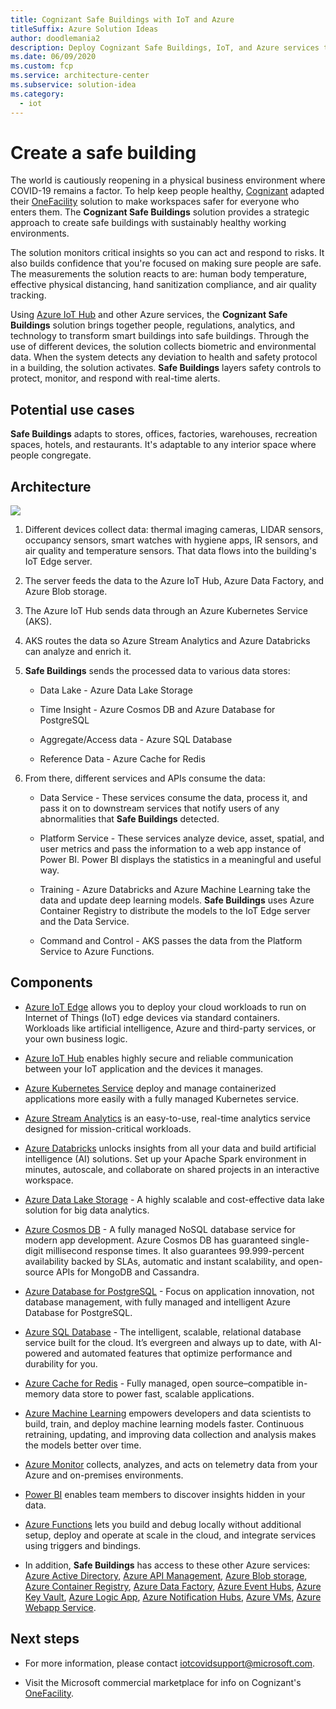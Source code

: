 ```yaml
---
title: Cognizant Safe Buildings with IoT and Azure
titleSuffix: Azure Solution Ideas
author: doodlemania2
description: Deploy Cognizant Safe Buildings, IoT, and Azure services to protect buildings from COVID-19 outbreaks.
ms.date: 06/09/2020
ms.custom: fcp
ms.service: architecture-center
ms.subservice: solution-idea
ms.category:
  - iot
---
```


# Create a safe building

The world is cautiously reopening in a physical business environment where COVID-19 remains a factor. To help keep people healthy, [Cognizant](https://www.cognizant.com/) adapted their [OneFacility](https://azuremarketplace.microsoft.com/en-us/marketplace/consulting-services/cognizant.one_facility) solution to make workspaces safer for everyone who enters them. The **Cognizant Safe Buildings** solution provides a strategic approach to create safe buildings with sustainably healthy working environments.

The solution monitors critical insights so you can act and respond to risks. It also builds confidence that you're focused on making sure people are safe. The measurements the solution reacts to are: human body temperature, effective physical distancing, hand sanitization compliance, and air quality tracking.

Using [Azure IoT Hub](https://azure.microsoft.com/services/iot-hub/) and other Azure services, the **Cognizant Safe Buildings** solution brings together people, regulations, analytics, and technology to transform smart buildings into safe buildings. Through the use of different devices, the solution collects biometric and environmental data. When the system detects any deviation to health and safety protocol in a building, the solution activates. **Safe Buildings** layers safety controls to protect, monitor, and respond with real-time alerts.

## Potential use cases

**Safe Buildings** adapts to stores, offices, factories, warehouses, recreation spaces, hotels, and restaurants. It's adaptable to any interior space where people congregate.

## Architecture

![](../media/safe-building-arch-design.png)

1. Different devices collect data: thermal imaging cameras, LIDAR sensors, occupancy sensors, smart watches with hygiene apps, IR sensors, and air quality and temperature sensors. That data flows into the building's IoT Edge server.

1. The server feeds the data to the Azure IoT Hub, Azure Data Factory, and Azure Blob storage.

1. The Azure IoT Hub sends data through an Azure Kubernetes Service (AKS).

1. AKS routes the data so Azure Stream Analytics and Azure Databricks can analyze and enrich it.

1. **Safe Buildings** sends the processed data to various data stores:
 
    * Data Lake - Azure Data Lake Storage

    * Time Insight - Azure Cosmos DB and Azure Database for PostgreSQL

    * Aggregate/Access data - Azure SQL Database

    * Reference Data - Azure Cache for Redis

6. From there, different services and APIs consume the data:

    * Data Service - These services consume the data, process it, and pass it on to downstream services that notify users of any abnormalities that **Safe Buildings** detected.

    * Platform Service - These services analyze device, asset, spatial, and user metrics and pass the information to a web app instance of Power BI. Power BI displays the statistics in a meaningful and useful way.

    * Training - Azure Databricks and Azure Machine Learning take the data and update deep learning models. **Safe Buildings** uses Azure Container Registry to distribute the models to the IoT Edge server and the Data Service.

    * Command and Control - AKS passes the data from the Platform Service to Azure Functions.

## Components

* [Azure IoT Edge](https://azure.microsoft.com/services/iot-edge/) allows you to deploy your cloud workloads to run on Internet of Things (IoT) edge devices via standard containers. Workloads like artificial intelligence, Azure and third-party services, or your own business logic.

* [Azure IoT Hub](https://azure.microsoft.com/services/iot-hub/) enables highly secure and reliable communication between your IoT application and the devices it manages.

* [Azure Kubernetes Service](https://azure.microsoft.com/services/kubernetes-service/) deploy and manage containerized applications more easily with a fully managed Kubernetes service.

* [Azure Stream Analytics](https://azure.microsoft.com/services/stream-analytics/) is an easy-to-use, real-time analytics service designed for mission-critical workloads.

* [Azure Databricks](https://azure.microsoft.com/services/databricks/) unlocks insights from all your data and build artificial intelligence (AI) solutions. Set up your Apache Spark environment in minutes, autoscale, and collaborate on shared projects in an interactive workspace.

* [Azure Data Lake Storage](https://azure.microsoft.com/services/storage/data-lake-storage/) - A highly scalable and cost-effective data lake solution for big data analytics.

* [Azure Cosmos DB](https://azure.microsoft.com/services/cosmos-db/) -  A fully managed NoSQL database service for modern app development. Azure Cosmos DB has guaranteed single-digit millisecond response times. It also guarantees 99.999-percent availability backed by SLAs, automatic and instant scalability, and open-source APIs for MongoDB and Cassandra.

* [Azure Database for PostgreSQL](https://azure.microsoft.com/services/postgresql/) - Focus on application innovation, not database management, with fully managed and intelligent Azure Database for PostgreSQL.

* [Azure SQL Database](https://azure.microsoft.com/services/sql-database/) - The intelligent, scalable, relational database service built for the cloud. It’s evergreen and always up to date, with AI-powered and automated features that optimize performance and durability for you.

* [Azure Cache for Redis](https://azure.microsoft.com/services/cache/) - Fully managed, open source–compatible in-memory data store to power fast, scalable applications.


* [Azure Machine Learning](https://azure.microsoft.com/services/machine-learning/) empowers developers and data scientists to build, train, and deploy machine learning models faster. Continuous retraining, updating, and improving data collection and analysis makes the models better over time.

* [Azure Monitor](https://azure.microsoft.com/services/monitor/) collects, analyzes, and acts on telemetry data from your Azure and on-premises environments.

* [Power BI](https://powerbi.microsoft.com/) enables team members to discover insights hidden in your data.

* [Azure Functions](https://azure.microsoft.com/services/functions/) lets you build and debug locally without additional setup, deploy and operate at scale in the cloud, and integrate services using triggers and bindings.

* In addition, **Safe Buildings** has access to these other Azure services: [Azure Active Directory](https://azure.microsoft.com/services/active-directory/), [Azure API Management](https://azure.microsoft.com/services/api-management/), [Azure Blob storage](https://azure.microsoft.com/services/storage/blobs/), [Azure Container Registry](https://azure.microsoft.com/services/container-registry/), [Azure Data Factory](https://azure.microsoft.com/services/data-factory/), [Azure Event Hubs](https://azure.microsoft.com/services/event-hubs/), [Azure Key Vault](https://azure.microsoft.com/services/key-vault/), [Azure Logic App](https://azure.microsoft.com/services/logic-apps/), [Azure Notification Hubs](https://azure.microsoft.com/services/notification-hubs/), [Azure VMs](https://azure.microsoft.com/services/virtual-machines/), [Azure Webapp Service](https://azure.microsoft.com/services/app-service/web/).

## Next steps

* For more information, please contact [iotcovidsupport@microsoft.com](mailto:iotcovidsupport@microsoft.com).

* Visit the Microsoft commercial marketplace for info on Cognizant's [OneFacility](https://azuremarketplace.microsoft.com/en-us/marketplace/consulting-services/cognizant.one_facility).

